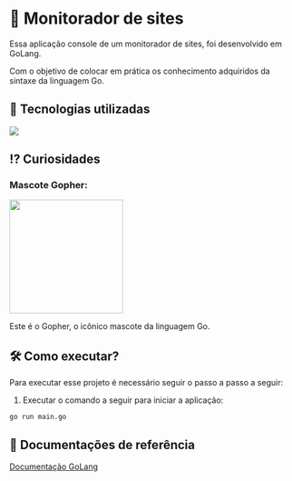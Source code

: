 # 🔎 Monitorador de sites
Essa aplicação console de um monitorador de sites, foi desenvolvido em GoLang.

Com o objetivo de colocar em prática os conhecimento adquiridos da sintaxe da linguagem Go.

## 🚀 Tecnologias utilizadas
<div align="left">
    <a href="https://skillicons.dev">
        <img src="https://skillicons.dev/icons?i=go"/>
    </a>
</div>

## ⁉️ Curiosidades
### Mascote Gopher:
<img src="https://github.com/user-attachments/assets/31687a3c-5a97-4004-a94b-9ae38d4fc951" style="height: 200px;" />

Este é o Gopher, o icônico mascote da linguagem Go.

## 🛠️ Como executar?
Para executar esse projeto é necessário seguir o passo a passo a seguir:

1. Executar o comando a seguir para iniciar a aplicação:
```
go run main.go
```

## 📁 Documentações de referência
[Documentação GoLang](https://go.dev/)
